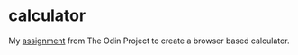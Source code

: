 # calculator
<p>My <a href="https://www.theodinproject.com/lessons/calculator">assignment</a> from The Odin Project to create a browser based calculator.</p>
